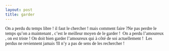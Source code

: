 ```yaml
---
layout: post
title: garder
---
```


<p><font face="Times New Roman">On a perdu du temps libre ! il faut le chercher ! mais comment faire ?</font><font face="Times New Roman">Ne pas perdre le temps qu’on a maintenant , c’est le meilleur moyen de le garder ! </font><font face="Times New Roman"> </font><font face="Times New Roman">On a perdu l’amoureux , on est triste ! </font><font face="Times New Roman">On doit bien garder l’amoureux qui à côté de soi actuellement ! </font><font face="Times New Roman"> </font><font face="Times New Roman">Les perdus ne reviennent jamais !</font><font face="Times New Roman">Il n’y a pas de sens de les rechercher ! </font></p>

